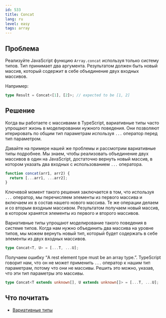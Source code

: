 ```yaml
---
id: 533
title: Concat
lang: ru
level: easy
tags: array
---
```


## Проблема

Реализуйте JavaScript функцию `Array.concat` используя только систему типов.
Тип принимает два аргумента.
Результатом должен быть новый массив, который содержит в себе объединение двух входных массивов.

Например:

```typescript
type Result = Concat<[1], [2]>; // expected to be [1, 2]
```

## Решение

Когда вы работаете с массивами в TypeScript, вариативные типы часто упрощают жизнь в моделировании нужного поведения.
Они позволяют итерировать по общим тип параметрам используя `...` оператор перед тип параметром.

Давайте на примере нашей же проблемы и рассмотрим вариативные типы подробнее.
Мы знаем, чтобы реализовать объединение двух массивов в один на JavaScript, достаточно вернуть новый массив, в котором указать два входных с использованием `...` оператора.

```typescript
function concat(arr1, arr2) {
  return [...arr1, ...arr2];
}
```

Ключевой момент такого решения заключается в том, что используя `...` оператор, мы перечисляем элементы из первого массива и включаем их в состав нашего нового массива.
Те же операции делаем и со вторым входным массивом.
Результатом получаем новый массив, в котором хранятся элементы из первого и второго массивов.

Вариативные типы упрощают моделирование такого поведения в системе типов.
Когда нам нужно объединить два массива на уровне типов, мы можем вернуть новый тип, который будет содержать в себе элементы из двух входных массивов.

```typescript
type Concat<T, U> = [...T, ...U];
```

Получаем ошибку “A rest element type must be an array type.”.
TypeScript говорит нам, что он не может применить `...` оператор к нашим тип параметрам, потому что они не массивы.
Решить это можно, указав, что эти тип параметры это массивы.

```typescript
type Concat<T extends unknown[], U extends unknown[]> = [...T, ...U];
```

## Что почитать

- [Вариативные типы](https://www.typescriptlang.org/docs/handbook/release-notes/typescript-4-0.html#variadic-tuple-types)
